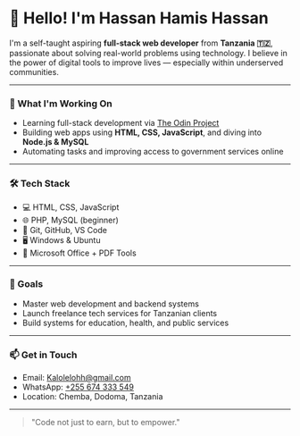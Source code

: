 # 👋 Hello! I'm Hassan Hamis Hassan

I'm a self-taught aspiring **full-stack web developer** from **Tanzania 🇹🇿**, passionate about solving real-world problems using technology. I believe in the power of digital tools to improve lives — especially within underserved communities.

---

### 🚀 What I'm Working On

- Learning full-stack development via [The Odin Project](https://www.theodinproject.com/)
- Building web apps using **HTML, CSS, JavaScript**, and diving into **Node.js & MySQL**
- Automating tasks and improving access to government services online

---

### 🛠️ Tech Stack

- 💻 HTML, CSS, JavaScript
- 🌐 PHP, MySQL (beginner)
- 🧰 Git, GitHub, VS Code
- 🖥️ Windows & Ubuntu
- 📝 Microsoft Office + PDF Tools

---

### 🎯 Goals

- Master web development and backend systems
- Launch freelance tech services for Tanzanian clients
- Build systems for education, health, and public services

---

### 📫 Get in Touch

- Email: [Kalolelohh@gmail.com](mailto:Kalolelohh@gmail.com)
- WhatsApp: [+255 674 333 549](https://wa.me/255674333549)
- Location: Chemba, Dodoma, Tanzania

---

> "Code not just to earn, but to empower."


<!--
**SmartJuaAdmin/SmartJuaAdmin** is a ✨ _special_ ✨ repository because its `README.md` (this file) appears on your GitHub profile.

Here are some ideas to get you started:

- 🔭 I’m currently working on ...
- 🌱 I’m currently learning ...
- 👯 I’m looking to collaborate on ...
- 🤔 I’m looking for help with ...
- 💬 Ask me about ...
- 📫 How to reach me: ...
- 😄 Pronouns: ...
- ⚡ Fun fact: ...
-->
